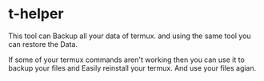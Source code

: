 # t-helper
This tool can Backup all your data of termux. and using the same tool you can restore the Data.

If some of your termux commands aren't working
then you can use it to backup your files and 
Easily reinstall your termux. And use your files agian.


